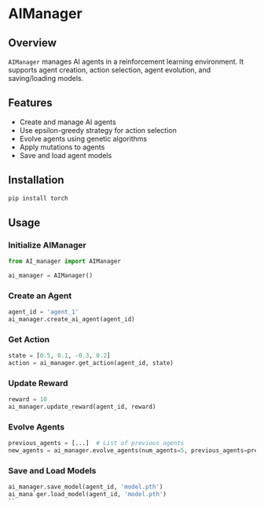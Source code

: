 # AIManager

## Overview

`AIManager` manages AI agents in a reinforcement learning environment. It supports agent creation, action selection, agent evolution, and saving/loading models.

## Features

- Create and manage AI agents
- Use epsilon-greedy strategy for action selection
- Evolve agents using genetic algorithms
- Apply mutations to agents
- Save and load agent models

## Installation

```bash
pip install torch
```

## Usage

### Initialize AIManager

```python
from AI_manager import AIManager

ai_manager = AIManager()
```

### Create an Agent

```python
agent_id = 'agent_1'
ai_manager.create_ai_agent(agent_id)
```

### Get Action

```python
state = [0.5, 0.1, -0.3, 0.2]
action = ai_manager.get_action(agent_id, state)
```

### Update Reward

```python
reward = 10
ai_manager.update_reward(agent_id, reward)
```

### Evolve Agents

```python
previous_agents = [...]  # List of previous agents
new_agents = ai_manager.evolve_agents(num_agents=5, previous_agents=previous_agents)
```

### Save and Load Models

```python
ai_manager.save_model(agent_id, 'model.pth')
ai_mana`ger.load_model(agent_id, 'model.pth')
``

